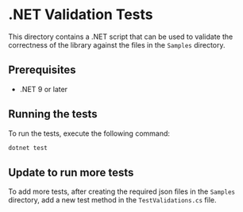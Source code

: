 # .NET Validation Tests

This directory contains a .NET script that can be used to validate the correctness of the library against the files in the `Samples` directory.

## Prerequisites

* .NET 9 or later

## Running the tests

To run the tests, execute the following command:

```bash
dotnet test
```

## Update to run more tests

To add more tests, after creating the required json files in the `Samples` directory, add a new test method in the `TestValidations.cs` file.
